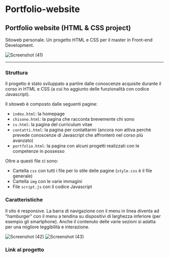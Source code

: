 # Portfolio-website
## Portfolio website (HTML & CSS project)
Sitoweb personale. Un progetto HTML e CSS per il master in Front-end Development.

![Screenshot (41)](https://github.com/chiarabis/portfolio-website/assets/124071052/65b527c9-d05b-44e3-bc66-2d06971ac130)
***
### Struttura
Il progetto è stato sviluppato a partire dalle conoscenze acquisite durante il corso in HTML e CSS (a cui ho aggiunto delle funzionalità con codice Javascript).

Il sitoweb è composto dalle seguenti pagine:
- ```index.html```: la homepage
- ```chisono.html```: la pagina che racconta brevemente chi sono
- ```cv.html```: la pagina del curriculum vitae
- ```contatti.html```: la pagina per contattarmi (ancora non attiva perchè prevede conoscenze di Javascript che affronterò nel corso più avanzato)
- ```portfolio.html```: la pagina con alcuni progetti realizzati con le competenze in possesso

Oltre a questi file ci sono:
- Cartella ```css``` con tutti i file per lo stile delle pagine (```style.css``` è il file generale)
- Cartella ```img``` con le varie immagini
- File ```script.js``` con il codice Javascript

### Caratteristiche
Il sito è responsive. La barra di navigazione con il menu in linea diventa ad "hamburger" con il menu a tendina su dispositivi di larghezza inferiore (per esempio gli smartphone).
Anche il contenuto delle varie sezioni si adatta per una migliore leggibilità e interazione.

![Screenshot (42)](https://github.com/chiarabis/portfolio-website/assets/124071052/93878ba2-1b40-425a-8be8-46a0cc432322)
![Screenshot (43)](https://github.com/chiarabis/portfolio-website/assets/124071052/bc432f6b-bc43-46f7-9935-5fd273bd132a)

### Link al progetto

